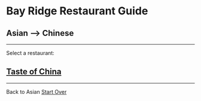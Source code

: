 # Bay Ridge Restaurant Guide
## Asian --> Chinese
---
Select a restaurant:
## [Taste of China](http://www.brooklyntasteofchina.com/)
---
Back to Asian
[Start Over](../home.md)